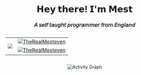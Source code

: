 <h1 align="center"> 𝗛𝗲𝘆 𝘁𝗵𝗲𝗿𝗲! 𝗜'𝗺 𝗠𝗲𝘀𝘁</h1>
  <h3 align="center"> 𝘈 𝘴𝘦𝘭𝘧 𝘵𝘢𝘶𝘨𝘩𝘵 𝘱𝘳𝘰𝘨𝘳𝘢𝘮𝘮𝘦𝘳 𝘧𝘳𝘰𝘮 𝘌𝘯𝘨𝘭𝘢𝘯𝘥 </h3>

<h2></h2>

<table cellpadding="0" cellspacing="0" border="0" align="center">
  <tr>
    <td rowspan="2">
      <p align="left"> <a href="https://github.com/ashish2030">
  <img align="center" src="https://github-readme-stats.vercel.app/api/top-langs/?username=TheRealMesteven&langs_count=100&theme=algolia&bg_color=151515&title_color=00bfff" />
</a> </p></td>
    <td><a href="https://github.com/ashish2030">
   <img align="center" src="https://github-readme-streak-stats.herokuapp.com/?user=TheRealMesteven&theme=black-ice&&background=151515&&ring=00bfff&&fire=00bfff&currStreakLabel=00bfff" alt="TheRealMesteven"/>
</a> </td>
  </tr>
  <tr>
    <td><a href="https://github.com/Ashish2030">
   <img align="center" src="https://github-readme-stats.vercel.app/api?username=TheRealMesteven&hide_border=false&count_private=true&show_icons=true&theme=algolia&bg_color=151515&title_color=00bfff&icon_color=00bfff&border_color=fffffff" alt="TheRealMesteven" align = "center"/>
</a></td>
  </tr>
  </table>


<!-- https://github.com/anuraghazra/github-readme-stats/blob/master/themes/README.md -->
<!-- https://github.com/DenverCoder1/github-readme-streak-stats -->

<h2></h2>

<p align="center"<a href="#"><img alt="Activity Graph" src="https://activity-graph.herokuapp.com/graph?username=TheRealMesteven&bg_color=151515&color=00bfff&line=00bfff&point=FFFFFF&hide_border=false&" /></a></p>

<!-- Ashish Kumar Activity Graph -->

<br>

<!--
**TheRealMesteven/TheRealMesteven** is a ✨ _special_ ✨ repository because its `README.md` (this file) appears on your GitHub profile.

Here are some ideas to get you started:

- 🔭 I’m currently working on ...
- 🌱 I’m currently learning ...
- 👯 I’m looking to collaborate on ...
- 🤔 I’m looking for help with ...
- 💬 Ask me about ...
- 📫 How to reach me: ...
- 😄 Pronouns: ...
- ⚡ Fun fact: ...
-->
